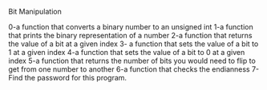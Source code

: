Bit Manipulation

0-a function that converts a binary number to an unsigned int
1-a function that prints the binary representation of a number
2-a function that returns the value of a bit at a given index
3- a function that sets the value of a bit to 1 at a given index
4-a function that sets the value of a bit to 0 at a given index
5-a function that returns the number of bits you would need to flip to get from one number to another
6-a function that checks the endianness
7-Find the password for this program.

